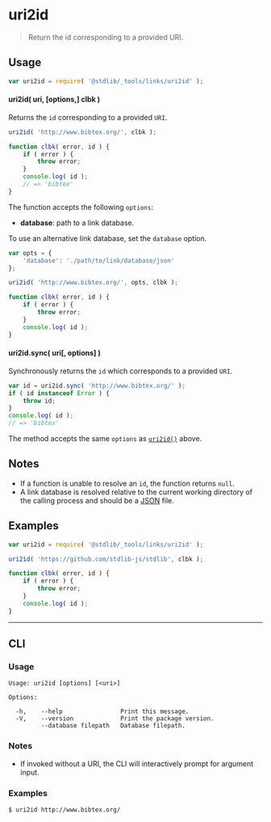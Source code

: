 <!--

@license Apache-2.0

Copyright (c) 2018 The Stdlib Authors.

Licensed under the Apache License, Version 2.0 (the "License");
you may not use this file except in compliance with the License.
You may obtain a copy of the License at

   http://www.apache.org/licenses/LICENSE-2.0

Unless required by applicable law or agreed to in writing, software
distributed under the License is distributed on an "AS IS" BASIS,
WITHOUT WARRANTIES OR CONDITIONS OF ANY KIND, either express or implied.
See the License for the specific language governing permissions and
limitations under the License.

-->

# uri2id

> Return the id corresponding to a provided URI.

<!-- Section to include introductory text. Make sure to keep an empty line after the intro `section` element and another before the `/section` close. -->

<section class="intro">

</section>

<!-- /.intro -->

<!-- Package usage documentation. -->

<section class="usage">

## Usage

```javascript
var uri2id = require( '@stdlib/_tools/links/uri2id' );
```

<a name="async"></a>

#### uri2id( uri, \[options,] clbk )

Returns the `id` corresponding to a provided `URI`.

```javascript
uri2id( 'http://www.bibtex.org/', clbk );

function clbk( error, id ) {
    if ( error ) {
        throw error;
    }
    console.log( id );
    // => 'bibtex'
}
```

The function accepts the following `options`:

-   **database**: path to a link database.

To use an alternative link database, set the `database` option.

```javascript
var opts = {
    'database': './path/to/link/database/json'
};

uri2id( 'http://www.bibtex.org/', opts, clbk );

function clbk( error, id ) {
    if ( error ) {
        throw error;
    }
    console.log( id );
}
```

#### uri2id.sync( uri\[, options] )

Synchronously returns the `id` which corresponds to a provided `URI`.

```javascript
var id = uri2id.sync( 'http://www.bibtex.org/' );
if ( id instanceof Error ) {
    throw id;
}
console.log( id );
// => 'bibtex'
```

The method accepts the same `options` as [`uri2id()`](#async) above.

</section>

<!-- /.usage -->

<!-- Package usage notes. Make sure to keep an empty line after the `section` element and another before the `/section` close. -->

<section class="notes">

## Notes

-   If a function is unable to resolve an `id`, the function returns `null`.
-   A link database is resolved relative to the current working directory of the calling process and should be a [JSON][json] file.

</section>

<!-- /.notes -->

<!-- Package usage examples. -->

<section class="examples">

## Examples

<!-- eslint no-undef: "error" -->

```javascript
var uri2id = require( '@stdlib/_tools/links/uri2id' );

uri2id( 'https://github.com/stdlib-js/stdlib', clbk );

function clbk( error, id ) {
    if ( error ) {
        throw error;
    }
    console.log( id );
}
```

</section>

<!-- /.examples -->

<!-- Section for describing a command-line interface. -->

* * *

<section class="cli">

## CLI

<!-- CLI usage documentation. -->

<section class="usage">

### Usage

```text
Usage: uri2id [options] [<uri>]

Options:

  -h,    --help                Print this message.
  -V,    --version             Print the package version.
         --database filepath   Database filepath.
```

</section>

<!-- /.usage -->

<!-- CLI usage notes. Make sure to keep an empty line after the `section` element and another before the `/section` close. -->

<section class="notes">

### Notes

-   If invoked without a URI, the CLI will interactively prompt for argument input.

</section>

<!-- /.notes -->

<!-- CLI usage examples. -->

<section class="examples">

### Examples

```bash
$ uri2id http://www.bibtex.org/
```

</section>

<!-- /.examples -->

</section>

<!-- /.cli -->

<!-- Section to include cited references. If references are included, add a horizontal rule *before* the section. Make sure to keep an empty line after the `section` element and another before the `/section` close. -->

<section class="references">

</section>

<!-- /.references -->

<!-- Section for related `stdlib` packages. Do not manually edit this section, as it is automatically populated. -->

<section class="related">

</section>

<!-- /.related -->

<!-- Section for all links. Make sure to keep an empty line after the `section` element and another before the `/section` close. -->

<section class="links">

[json]: http://www.json.org/

</section>

<!-- /.links -->
